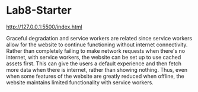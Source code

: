 # Lab8-Starter

http://127.0.0.1:5500/index.html

Graceful degradation and service workers are related since service workers allow for the website to continue functioning without internet connectivity. Rather than completely failing to make network requests when there's no internet, with service workers, the website can be set up to use cached assets first. This can give the users a default experience and then fetch more data when there is internet, rather than showing nothing. Thus, even when some features of the website are greatly reduced when offline, the website maintains limited functionality with service workers.

